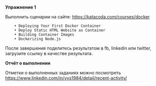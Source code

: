 
**Упражнение 1**

Выполнить сценарии на сайте: https://katacoda.com/courses/docker


		• Deploying Your First Docker Container
		• Deploy Static HTML Website as Container
		• Building Container Images
		• Dockerizing Node.js


После завершения поделитесь результатом в fb, linkedin или twitter, загрузите ссылку в
качестве результата.




**Отчёт о выполнении**

Отметки о выполненных заданиях можно посмотреть https://www.linkedin.com/in/vvs1984/detail/recent-activity/


